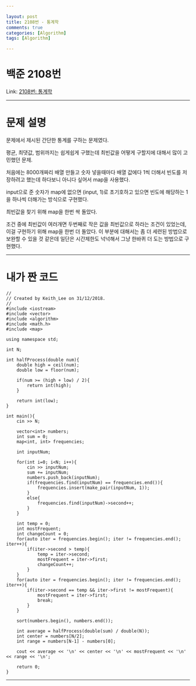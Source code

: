```yaml
---

layout: post
title: 2108번 - 통계학
comments: true
categories: [Algorithm]
tags: [Algorithm]

---
```


# 백준 2108번
Link: [2108번: 통계학][BOJLink]

[BOJLink]: https://www.acmicpc.net/problem/2108
<hr/>

# 문제 설명
문제에서 제시된 간단한 통계를 구하는 문제였다.

평균, 최댓값, 범위까지는 쉽게쉽게 구했는데 최빈값을 어떻게 구할지에 대해서 많이 고민했던 문제.

처음에는 8000개짜리 배열 만들고 숫자 넣을때마다 배열 값에다 1씩 더해서 빈도를 저장하려고 했는데 하다보니 아니다 싶어서 map을 사용했다.

input으로 준 숫자가 map에 없으면 (input, 1)로 초기호하고 있으면 빈도에 해당하는 1을 하나씩 더해가는 방식으로 구현했다.

최빈값을 찾기 위해 map을 한번 싹 돌았다.

조건 중에 최빈값이 여러개면 두번째로 작은 값을 최빈값으로 하라는 조건이 있었는데, 이걸 구현하기 위해 map을 한번 더 돌았다. 이 부분에 대해서는 좀 더 세련된 방법으로 보완할 수 있을 것 같은데 일단은 시간제한도 넉넉해서 그냥 한바퀴 더 도는 방법으로 구현했다.
<hr/>

# 내가 짠 코드
```
//
// Created by Keith_Lee on 31/12/2018.
//
#include <iostream>
#include <vector>
#include <algorithm>
#include <math.h>
#include <map>

using namespace std;

int N;

int halfProcess(double num){
    double high = ceil(num);
    double low = floor(num);

    if(num >= (high + low) / 2){
        return int(high);
    }

    return int(low);
}

int main(){
    cin >> N;

    vector<int> numbers;
    int sum = 0;
    map<int, int> frequencies;

    int inputNum;

    for(int i=0; i<N; i++){
        cin >> inputNum;
        sum += inputNum;
        numbers.push_back(inputNum);
        if(frequencies.find(inputNum) == frequencies.end()){
            frequencies.insert(make_pair(inputNum, 1));
        }
        else{
            frequencies.find(inputNum)->second++;
        }
    }

    int temp = 0;
    int mostFrequent;
    int changeCount = 0;
    for(auto iter = frequencies.begin(); iter != frequencies.end(); iter++){
        if(iter->second > temp){
            temp = iter->second;
            mostFrequent = iter->first;
            changeCount++;
        }
    }
    for(auto iter = frequencies.begin(); iter != frequencies.end(); iter++){
        if(iter->second == temp && iter->first != mostFrequent){
            mostFrequent = iter->first;
            break;
        }
    }

    sort(numbers.begin(), numbers.end());

    int average = halfProcess(double(sum) / double(N));
    int center = numbers[N/2];
    int range = numbers[N-1] - numbers[0];

    cout << average << '\n' << center << '\n' << mostFrequent << '\n' << range << '\n';

    return 0;
}
```
<hr/>
